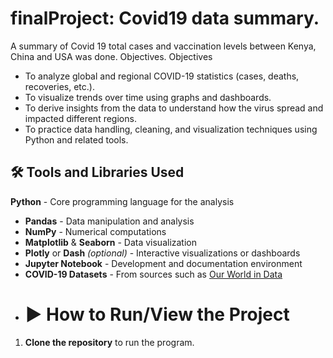 # finalProject: Covid19 data summary.
A summary of Covid 19 total cases and vaccination levels between Kenya, China and USA was done.
 Objectives.
 Objectives

- To analyze global and regional COVID-19 statistics (cases, deaths, recoveries, etc.).
- To visualize trends over time using graphs and dashboards.
- To derive insights from the data to understand how the virus spread and impacted different regions.
- To practice data handling, cleaning, and visualization techniques using Python and related tools.

## 🛠️ Tools and Libraries Used
 **Python** - Core programming language for the analysis
- **Pandas** - Data manipulation and analysis
- **NumPy** - Numerical computations
- **Matplotlib** & **Seaborn** - Data visualization
- **Plotly** or **Dash** *(optional)* - Interactive visualizations or dashboards
- **Jupyter Notebook** - Development and documentation environment
- **COVID-19 Datasets** - From sources such as [Our World in Data](https://ourworldindata.org/coronavirus)
- # ▶️ How to Run/View the Project

1. **Clone the repository** to run the program.
